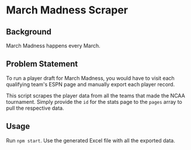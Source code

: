 # March Madness Scraper
## Background
March Madness happens every March.

## Problem Statement
To run a player draft for March Madness, you would have to visit each qualifying team's ESPN page and manually export each player record.

This script scrapes the player data from all the teams that made the NCAA tournament. Simply provide the `id` for the stats page to the `pages` array to pull the respective data.

## Usage
Run `npm start`.
Use the generated Excel file with all the exported data.